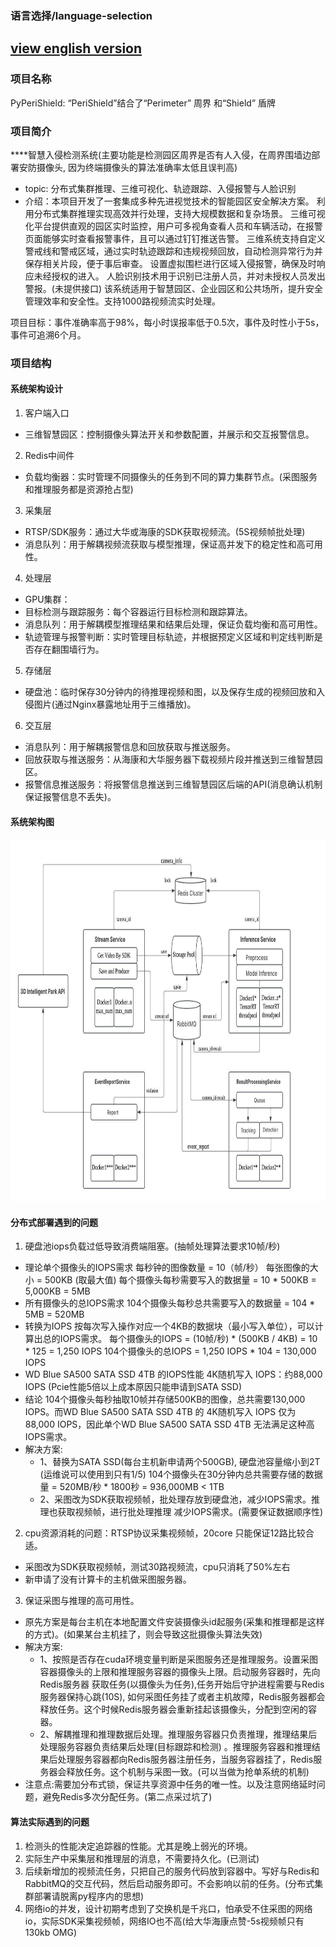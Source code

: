 ###  语言选择/language-selection
[view english version](tools/readme_en.md)
---

### 项目名称
PyPeriShield: “PeriShield”结合了“Perimeter” 周界 和“Shield” 盾牌
### 项目简介
****智慧入侵检测系统(主要功能是检测园区周界是否有人入侵，在周界围墙边部署安防摄像头, 因为终端摄像头的算法准确率太低且误判高)
- topic: 分布式集群推理、三维可视化、轨迹跟踪、入侵报警与人脸识别
- 介绍：本项目开发了一套集成多种先进视觉技术的智能园区安全解决方案。
利用分布式集群推理实现高效并行处理，支持大规模数据和复杂场景。
三维可视化平台提供直观的园区实时监控，用户可多视角查看人员和车辆活动，在报警页面能够实时查看报警事件，且可以通过钉钉推送告警。
三维系统支持自定义警戒线和警戒区域，通过实时轨迹跟踪和违规视频回放，自动检测异常行为并保存相关片段，便于事后审查。
设置虚拟围栏进行区域入侵报警，确保及时响应未经授权的进入。
人脸识别技术用于识别已注册人员，并对未授权人员发出警报。(未提供接口)
该系统适用于智慧园区、企业园区和公共场所，提升安全管理效率和安全性。支持1000路视频流实时处理。


项目目标：事件准确率高于98%，每小时误报率低于0.5次，事件及时性小于5s，事件可追溯6个月。
### 项目结构

#### 系统架构设计
1. 客户端入口
- 三维智慧园区：控制摄像头算法开关和参数配置，并展示和交互报警信息。
2. Redis中间件
- 负载均衡器：实时管理不同摄像头的任务到不同的算力集群节点。(采图服务和推理服务都是资源抢占型)
3. 采集层
- RTSP/SDK服务：通过大华或海康的SDK获取视频流。(5S视频帧批处理)
- 消息队列：用于解耦视频流获取与模型推理，保证高并发下的稳定性和高可用性。
4. 处理层
- GPU集群：
- 目标检测与跟踪服务：每个容器运行目标检测和跟踪算法。
- 消息队列：用于解耦模型推理结果和结果后处理，保证负载均衡和高可用性。
- 轨迹管理与报警判断：实时管理目标轨迹，并根据预定义区域和判定线判断是否存在翻围墙行为。
5. 存储层
- 硬盘池：临时保存30分钟内的待推理视频和图，以及保存生成的视频回放和入侵图片(通过Nginx暴露地址用于三维播放)。
6. 交互层
- 消息队列：用于解耦报警信息和回放获取与推送服务。
- 回放获取与推送服务：从海康和大华服务器下载视频片段并推送到三维智慧园区。
- 报警信息推送服务：将报警信息推送到三维智慧园区后端的API(消息确认机制保证报警信息不丢失)。


#### 系统架构图
<img src="tests/Blank diagram.jpeg" width="820" height="580">

#### 分布式部署遇到的问题
1. 硬盘池iops负载过低导致消费端阻塞。(抽帧处理算法要求10帧/秒)
- 理论单个摄像头的IOPS需求
每秒钟的图像数量 = 10（帧/秒）
每张图像的大小 = 500KB (取最大值)
每个摄像头每秒需要写入的数据量 = 10 * 500KB = 5,000KB = 5MB
- 所有摄像头的总IOPS需求
104个摄像头每秒总共需要写入的数据量 = 104 * 5MB = 520MB
- 转换为IOPS
按每次写入操作对应一个4KB的数据块（最小写入单位），可以计算出总的IOPS需求。
每个摄像头的IOPS = (10帧/秒) * (500KB / 4KB) = 10 * 125 = 1,250 IOPS
104个摄像头的总IOPS = 1,250 IOPS * 104 = 130,000 IOPS
- WD Blue SA500 SATA SSD 4TB 的IOPS性能
4K随机写入 IOPS：约88,000 IOPS  (Pcie性能5倍以上成本原因只能申请到SATA SSD)
- 结论
104个摄像头每秒抽取10帧并存储500KB的图像，总共需要130,000 IOPS。而WD Blue SA500 SATA SSD 4TB 的 4K随机写入 IOPS 仅为 88,000 IOPS，因此单个WD Blue SA500 SATA SSD 4TB 无法满足这种高IOPS需求。
- 解决方案:
  - 1、替换为SATA SSD(每台主机新申请两个500GB), 硬盘池容量缩小到2T (运维说可以使用到只有1/5) 104个摄像头在30分钟内总共需要存储的数据量 = 520MB/秒 * 1800秒 = 936,000MB 
    < 1TB
  - 2、采图改为SDK获取视频帧，批处理存放到硬盘池，减少IOPS需求。推理也获取视频帧，进行批处理推理 减少IOPS需求。(需要保证数据顺序性)

2. cpu资源消耗的问题：RTSP协议采集视频帧，20core 只能保证12路比较合适。
- 采图改为SDK获取视频帧，测试30路视频流，cpu只消耗了50%左右
- 新申请了没有计算卡的主机做采图服务器。

3. 保证采图与推理的高可用性。
- 原先方案是每台主机在本地配置文件安装摄像头id起服务(采集和推理都是这样的方式)。(如果某台主机挂了，则会导致这批摄像头算法失效)
- 解决方案:
  - 1、按照是否存在cuda环境变量判断是采图服务还是推理服务。设置采图容器摄像头的上限和推理服务容器的摄像头上限。启动服务容器时，先向Redis服务器
获取任务(以摄像头为任务),任务开始后守护进程需要与Redis服务器保持心跳(10S), 如何采图任务挂了或者主机故障，Redis服务器都会释放任务。这个时候Redis服务器会重新挂起该摄像头，分配到空闲的容器。
  - 2、解耦推理和推理数据后处理。推理服务容器只负责推理，推理结果后处理服务容器负责结果后处理(目标跟踪和检测)
    。推理服务容器和推理结果后处理服务容器都向Redis服务器注册任务，当服务容器挂了，Redis服务器会释放任务。这个机制与采图一致。(可以当做为抢单系统的机制)
- 注意点:需要加分布式锁，保证共享资源中任务的唯一性。以及注意网络延时问题，避免Redis多次分配任务。(第二点采过坑了)

#### 算法实际遇到的问题
1. 检测头的性能决定追踪器的性能。尤其是晚上弱光的环境。
2. 实际生产中采集层和推理层的消息，不需要持久化。(已测试)
3. 后续新增加的视频流任务，只把自己的服务代码放到容器中。写好与Redis和RabbitMQ的交互代码，然后启动服务即可。不会影响以前的任务。(分布式集群部署请脱离py程序内的思想)
4. 网络io的并发，设计初期考虑到了交换机是千兆口，怕承受不住采图的网络io，实际SDK采集视频帧，网络IO也不高(给大华海康点赞-5s视频帧只有130kb OMG)
